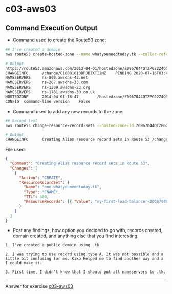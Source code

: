 # c03-aws03

## Command Execution Output

- Command used to create the Route53 zone:

```bash
## I've created a domain
aws route53 create-hosted-zone --name whatyouneedtoday.tk --caller-reference 2014-04-01-18:47 --hosted-zone-config Comment="command-line version"

# Output
https://route53.amazonaws.com/2013-04-01/hostedzone/Z0967044QTZPG22Z4Q5R
CHANGEINFO      /change/C1008161ODPJBZXTI2MZ    PENDING 2020-07-16T03:42:25.893000+00:00
NAMESERVERS     ns-860.awsdns-43.net
NAMESERVERS     ns-267.awsdns-33.com
NAMESERVERS     ns-1209.awsdns-23.org
NAMESERVERS     ns-1781.awsdns-30.co.uk
HOSTEDZONE      2014-04-01-18:47        /hostedzone/Z0967044QTZPG22Z4Q5R        whatyouneedtoday.tk.    2
CONFIG  command-line version    False

```

- Command used to add any new records to the zone

```bash
## Second test
aws route53 change-resource-record-sets --hosted-zone-id Z0967044QTZPG22Z4Q5R --change-batch file://first-resource-record-sets.json

# Output
CHANGEINFO      Creating Alias resource record sets in Route 53 /change/C00105473W3HM4M36FR7O   PENDING 2020-07-16T05:39:18.551000+00:00
```

File used:

```json
{
  "Comment": "Creating Alias resource record sets in Route 53",
  "Changes": [
    {
      "Action": "CREATE",
      "ResourceRecordSet": {
        "Name": "one.whatyouneedtoday.tk",
        "Type": "CNAME",
        "TTL": 300,
        "ResourceRecords": [{ "Value": "my-first-load-balancer-2068798985.ap-southeast-2.elb.amazonaws.com" }]
      }
    }
  ]
}
```

- Post any findings, how option you decided to go with, records created, domain created, and anything else that you find interesting.

```
1. I've created a public domain using .tk

2. I was trying to use record using type A. It was not possible and a little bit confusing for me. Kiko Helped me to find another way and a I could make it.

3. First time, I didn't know that I should put all nameservers to .tk.

```

---

Answer for exercise [c03-aws03](https://github.com/devopsacademyau/academy/blob/aa1f1af00809616bdc1f8ba1d333b897c331d632/classes/03class/exercises/c03-aws03/README.md)
